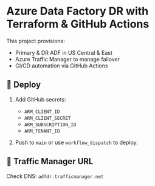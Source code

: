 # Azure Data Factory DR with Terraform & GitHub Actions

This project provisions:
- Primary & DR ADF in US Central & East
- Azure Traffic Manager to manage failover
- CI/CD automation via GitHub Actions

## 🚀 Deploy

1. Add GitHub secrets:
   - `ARM_CLIENT_ID`
   - `ARM_CLIENT_SECRET`
   - `ARM_SUBSCRIPTION_ID`
   - `ARM_TENANT_ID`

2. Push to `main` or use `workflow_dispatch` to deploy.

## 📡 Traffic Manager URL

Check DNS: `adfdr.trafficmanager.net`

